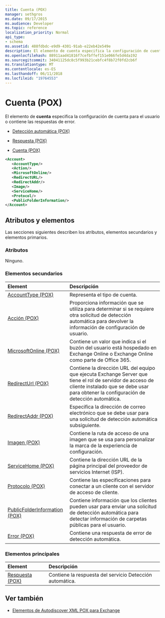 ```yaml
---
title: Cuenta (POX)
manager: sethgros
ms.date: 09/17/2015
ms.audience: Developer
ms.topic: reference
localization_priority: Normal
api_type:
- schema
ms.assetid: 488fdbdc-e9d9-4301-91ab-e22eb42e549e
description: El elemento de cuenta especifica la configuración de cuenta para el usuario o contiene las respuestas de error.
ms.openlocfilehash: 88911aad41816f7cefbffef151e066fe5d4da192
ms.sourcegitcommit: 34041125dc8c5f993b21cebfc4f8b72f0fd2cb6f
ms.translationtype: MT
ms.contentlocale: es-ES
ms.lasthandoff: 06/11/2018
ms.locfileid: "19764553"
---
```

# <a name="account-pox"></a>Cuenta (POX)

El elemento de **cuenta** especifica la configuración de cuenta para el usuario o contiene las respuestas de error. 
  
- [Detección automática (POX)](autodiscover-pox.md)
  
- [Respuesta (POX)](response-pox.md)
  
- [Cuenta (POX)](account-pox.md)
  
```XML
<Account>
   <AccountType/>
   <Action/>
   <MicrosoftOnline/>
   <RedirectURL/>
   <RedirectAddr/>
   <Image/>
   <ServiceHome/>
   <Protocol/>
   <PublicFolderInformation/>
</Account>
```

## <a name="attributes-and-elements"></a>Atributos y elementos

Las secciones siguientes describen los atributos, elementos secundarios y elementos primarios.
  
### <a name="attributes"></a>Atributos

Ninguno.
  
### <a name="child-elements"></a>Elementos secundarios

|**Element**|**Descripción**|
|:-----|:-----|
|[AccountType (POX)](accounttype-pox.md) <br/> |Representa el tipo de cuenta.  <br/> |
|[Acción (POX)](action-pox.md) <br/> |Proporciona información que se utiliza para determinar si se requiere otra solicitud de detección automática para devolver la información de configuración de usuario.  <br/> |
|[MicrosoftOnline (POX)](microsoftonline-pox.md) <br/> |Contiene un valor que indica si el buzón del usuario está hospedado en Exchange Online o Exchange Online como parte de Office 365.  <br/> |
|[RedirectUrl (POX)](redirecturl-pox.md) <br/> |Contiene la dirección URL del equipo que ejecuta Exchange Server que tiene el rol de servidor de acceso de cliente instalado que se debe usar para obtener la configuración de detección automática.  <br/> |
|[RedirectAddr (POX)](redirectaddr-pox.md) <br/> |Especifica la dirección de correo electrónico que se debe usar para una solicitud de detección automática subsiguiente.  <br/> |
|[Imagen (POX)](image-pox.md) <br/> |Contiene la ruta de acceso de una imagen que se usa para personalizar la marca de la experiencia de configuración.  <br/> |
|[ServiceHome (POX)](servicehome-pox.md) <br/> |Contiene la dirección URL de la página principal del proveedor de servicios Internet (ISP).  <br/> |
|[Protocolo (POX)](protocol-pox.md) <br/> |Contiene las especificaciones para conectar a un cliente con el servidor de acceso de cliente.  <br/> |
|[PublicFolderInformation (POX)](publicfolderinformation-pox.md) <br/> |Contiene información que los clientes pueden usar para enviar una solicitud de detección automática para detectar información de carpetas públicas para el usuario.  <br/> |
|[Error (POX)](error-pox.md) <br/> |Contiene una respuesta de error de detección automática.  <br/> |
   
### <a name="parent-elements"></a>Elementos principales

|**Element**|**Descripción**|
|:-----|:-----|
|[Respuesta (POX)](response-pox.md) <br/> |Contiene la respuesta del servicio Detección automática.  <br/> |
   
## <a name="see-also"></a>Ver también

- [Elementos de Autodiscover XML POX para Exchange](pox-autodiscover-xml-elements-for-exchange.md)

